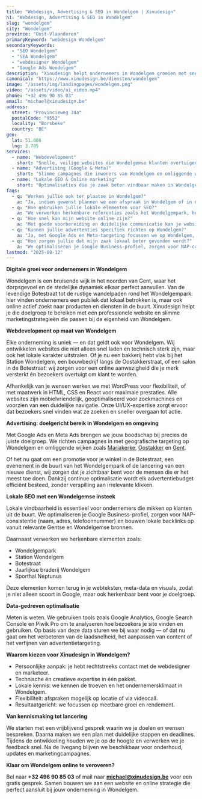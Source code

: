 ```yaml
---
title: "Webdesign, Advertising & SEO in Wondelgem | Xinudesign"
h1: "Webdesign, Advertising & SEO in Wondelgem"
slug: "wondelgem"
city: "Wondelgem"
province: "Oost-Vlaanderen"
primaryKeyword: "webdesign Wondelgem"
secondaryKeywords:
  - "SEO Wondelgem"
  - "SEA Wondelgem"
  - "webdesigner Wondelgem"
  - "Google Ads Wondelgem"
description: "Xinudesign helpt ondernemers in Wondelgem groeien met snelle websites, doelgerichte advertentiecampagnes en lokale SEO-strategieën die inspelen op de troeven van de wijk."
canonical: "https://www.xinudesign.be/diensten/wondelgem"
image: "/assets/img/landingpages/wondelgem.png"
video: "/assets/video/ai_video.mp4"
phone: "+32 496 90 85 03"
email: "michael@xinudesign.be"
address:
  street: "Provincieweg 34a"
  postalCode: "9552"
  locality: "Borsbeke"
  country: "BE"
geo:
  lat: 51.086
  lng: 3.705
services:
  - name: "Webdevelopment"
    short: "Snelle, veilige websites die Wondelgemse klanten overtuigen en converteren."
  - name: "Advertising (Google & Meta)"
    short: "Slimme campagnes die inwoners van Wondelgem en omliggende wijken gericht bereiken."
  - name: "Lokale SEO & Online marketing"
    short: "Optimalisaties die je zaak beter vindbaar maken in Wondelgem en omgeving."
faqs:
  - q: "Werken jullie ook ter plaatse in Wondelgem?"
    a: "Ja, indien gewenst plannen we een afspraak in Wondelgem of in naburige wijken zoals [Mariakerke](/diensten/mariakerke), [Oostakker](/diensten/oostakker) en [Gent](/diensten/gent), maar online meetings zijn ook mogelijk voor snelle opvolging."
  - q: "Hoe gebruiken jullie lokale elementen voor SEO?"
    a: "We verwerken herkenbare referenties zoals het Wondelgempark, het trein- en tramstation, en evenementen zoals de jaarlijkse braderij in teksten, meta-data en visuals."
  - q: "Hoe snel kan mijn website online zijn?"
    a: "Met goede voorbereiding en duidelijke communicatie kan je website doorgaans binnen 2 tot 4 weken live gaan."
  - q: "Kunnen jullie advertenties specifiek richten op Wondelgem?"
    a: "Ja, met Google Ads en Meta-targeting focussen we op Wondelgem, omliggende deelgemeenten en specifieke doelgroepen binnen Gent."
  - q: "Hoe zorgen jullie dat mijn zaak lokaal beter gevonden wordt?"
    a: "We optimaliseren je Google Business-profiel, zorgen voor NAP-consistentie en bouwen lokale backlinks rond zoekwoorden zoals 'webdesigner Wondelgem'."
lastmod: "2025-08-12"
---
```


**Digitale groei voor ondernemers in Wondelgem**

Wondelgem is een bruisende wijk in het noorden van Gent, waar het dorpsgevoel en de stedelijke dynamiek elkaar perfect aanvullen. Van de levendige Botestraat tot de rustige wandelpaden rond het Wondelgempark: hier vinden ondernemers een publiek dat lokaal betrokken is, maar ook online actief zoekt naar producten en diensten in de buurt. Xinudesign helpt je die doelgroep te bereiken met een professionele website en slimme marketingstrategieën die passen bij de eigenheid van Wondelgem.

**Webdevelopment op maat van Wondelgem**

Elke onderneming is uniek — en dat geldt ook voor Wondelgem. Wij ontwikkelen websites die niet alleen snel laden en technisch sterk zijn, maar ook het lokale karakter uitstralen. Of je nu een bakkerij hebt vlak bij het Station Wondelgem, een bouwbedrijf langs de Oostakkerstraat, of een salon in de Botestraat: wij zorgen voor een online aanwezigheid die je merk versterkt én bezoekers overtuigt om klant te worden.

Afhankelijk van je wensen werken we met WordPress voor flexibiliteit, of met maatwerk in HTML, CSS en React voor maximale prestaties. Alle websites zijn mobielvriendelijk, geoptimaliseerd voor zoekmachines en voorzien van een duidelijke navigatie. Onze UI/UX-expertise zorgt ervoor dat bezoekers snel vinden wat ze zoeken en sneller overgaan tot actie.

**Advertising: doelgericht bereik in Wondelgem en omgeving**

Met Google Ads en Meta Ads brengen we jouw boodschap bij precies de juiste doelgroep. We richten campagnes in met geografische targeting op Wondelgem en omliggende wijken zoals [Mariakerke](/diensten/mariakerke), [Oostakker](/diensten/oostakker) en [Gent](/diensten/gent).  

Of het nu gaat om een promotie voor je winkel in de Botestraat, een evenement in de buurt van het Wondelgempark of de lancering van een nieuwe dienst, wij zorgen dat je zichtbaar bent voor de mensen die er het meest toe doen. Dankzij continue optimalisatie wordt elk advertentiebudget efficiënt besteed, zonder verspilling aan irrelevante klikken.

**Lokale SEO met een Wondelgemse insteek**

Lokale vindbaarheid is essentieel voor ondernemers die mikken op klanten uit de buurt. We optimaliseren je Google Business-profiel, zorgen voor NAP-consistentie (naam, adres, telefoonnummer) en bouwen lokale backlinks op vanuit relevante Gentse en Wondelgemse bronnen.  

Daarnaast verwerken we herkenbare elementen zoals:

- Wondelgempark
- Station Wondelgem
- Botestraat
- Jaarlijkse braderij Wondelgem
- Sporthal Neptunus

Deze elementen komen terug in je webteksten, meta-data en visuals, zodat je niet alleen scoort in Google, maar ook herkenbaar bent voor je doelgroep.

**Data-gedreven optimalisatie**

Meten is weten. We gebruiken tools zoals Google Analytics, Google Search Console en Piwik Pro om te analyseren hoe bezoekers je site vinden en gebruiken. Op basis van deze data sturen we bij waar nodig — of dat nu gaat om het verbeteren van de laadsnelheid, het aanpassen van content of het verfijnen van advertentietargeting.

**Waarom kiezen voor Xinudesign in Wondelgem?**

- Persoonlijke aanpak: je hebt rechtstreeks contact met de webdesigner en marketeer.  
- Technische én creatieve expertise in één pakket.  
- Lokale kennis: we kennen de troeven en het ondernemersklimaat in Wondelgem.  
- Flexibiliteit: afspraken mogelijk op locatie of via videocall.  
- Resultaatgericht: we focussen op meetbare groei en rendement.  

**Van kennismaking tot lancering**

We starten met een vrijblijvend gesprek waarin we je doelen en wensen bespreken. Daarna maken we een plan met duidelijke stappen en deadlines. Tijdens de ontwikkeling houden we je op de hoogte en verwerken we je feedback snel. Na de livegang blijven we beschikbaar voor onderhoud, updates en marketingcampagnes.

**Klaar om Wondelgem online te veroveren?**

Bel naar **+32 496 90 85 03** of mail naar **[michael@xinudesign.be](mailto:michael@xinudesign.be)** voor een gratis gesprek. Samen bouwen we aan een website en online strategie die perfect aansluit bij jouw onderneming in Wondelgem.
